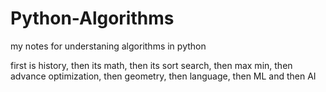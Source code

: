 # Python-Algorithms
my notes for understaning algorithms in python

first is history, then its math, then its sort search, then max min, then advance optimization, then geometry, then language, then ML and then AI
